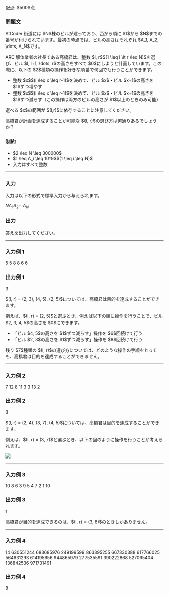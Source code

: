 
<div>

<span>

<span>

<p>
配点: $500$点
</p>

<div>

<section>

### **問題文**

<p>
AtCoder 街道には $N$棟のビルが建っており、西から順に $1$から $N$までの番号が付けられています。最初の時点では、ビルの高さはそれぞれ $A_1, A_2, \dots, A_N$です。
</p>

<p>
ARC 解体業者の社長である高橋君は、整数 $l, r$$(1 \leq l \lt r \leq N)$を選び、ビル $l, l+1, \dots, r$の高さをすべて $0$にしようと計画しています。この際に、以下の $2$種類の操作を好きな順番で何回でも行うことができます。
</p>

<ul>

<li>
整数 $x$$(l \leq x \leq r-1)$を決めて、ビル $x$・ビル $x+1$の高さを $1$ずつ増やす
</li>

<li>
整数 $x$$(l \leq x \leq r-1)$を決めて、ビル $x$・ビル $x+1$の高さを $1$ずつ減らす（この操作は両方のビルの高さが $1$以上のときのみ可能）
</li>

</ul>

<p>
選べる $x$の範囲が $(l,r)$に依存することに注意してください。
</p>

<p>
高橋君が計画を達成することが可能な $(l, r)$の選び方は何通りあるでしょうか？
</p>

</section>

</div>

<div>

<section>

### **制約**

<ul>

<li>
$2 \leq N \leq 300000$
</li>

<li>
$1 \leq A_i \leq 10^9$$(1 \leq i \leq N)$
</li>

<li>
入力はすべて整数
</li>

</ul>

</section>

</div>

---

<div>

<div>

<section>

### **入力**

<p>
入力は以下の形式で標準入力から与えられます。  
</p>

<div>

$N$$A_1$$A_2$$\cdots$$A_N$
</div>

</section>

</div>

<div>

<section>

### **出力**

<p>
答えを出力してください。
</p>

</section>

</div>

</div>

---

<div>

<section>

### **入力例 1**

<div>

5
5 8 8 6 6

</div>

</section>

</div>

<div>

<section>

### **出力例 1**

<div>

3

</div>

<p>
$(l, r) = (2, 3), (4, 5), (2, 5)$については、高橋君は目的を達成することができます。
</p>

<p>
例えば、$(l, r) = (2, 5)$と選ぶとき、例えば以下の順に操作を行うことで、ビル $2, 3, 4, 5$の高さを $0$にできます。
</p>

<ul>

<li>
「ビル $4, 5$の高さを $1$ずつ減らす」操作を $6$回続けて行う
</li>

<li>
「ビル $2, 3$の高さを $1$ずつ減らす」操作を $8$回続けて行う
</li>

</ul>

<p>
残り $7$種類の $(l, r)$の選び方については、どのような操作の手順をとっても、高橋君は目的を達成することができません。
</p>

</section>

</div>

---

<div>

<section>

### **入力例 2**

<div>

7
12 8 11 3 3 13 2

</div>

</section>

</div>

<div>

<section>

### **出力例 2**

<div>

3

</div>

<p>
$(l, r) = (2, 4), (3, 7), (4, 5)$については、高橋君は目的を達成することができます。
</p>

<p>
例えば、$(l, r) = (3, 7)$と選ぶとき、以下の図のように操作を行うことが考えられます。
</p>

<p>

<img src="https://img.atcoder.jp/arc119/392b686a479008a3dbc3fb36893ed144.png">

</img>

</p>

</section>

</div>

---

<div>

<section>

### **入力例 3**

<div>

10
8 6 3 9 5 4 7 2 1 10

</div>

</section>

</div>

<div>

<section>

### **出力例 3**

<div>

1

</div>

<p>
高橋君が目的を達成できるのは、$(l, r) = (3, 8)$のときしかありません。
</p>

</section>

</div>

---

<div>

<section>

### **入力例 4**

<div>

14
630551244 683685976 249199599 863395255 667330388 617766025 564631293 614195656 944865979 277535591 390222868 527065404 136842536 971731491

</div>

</section>

</div>

<div>

<section>

### **出力例 4**

<div>

8

</div>

</section>

</div>

</span>

</span>

</div>
